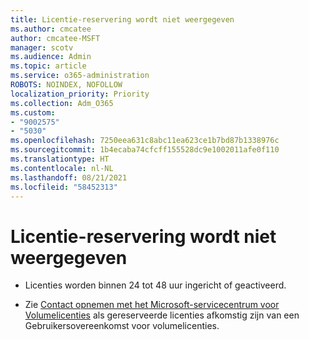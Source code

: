 ```yaml
---
title: Licentie-reservering wordt niet weergegeven
ms.author: cmcatee
author: cmcatee-MSFT
manager: scotv
ms.audience: Admin
ms.topic: article
ms.service: o365-administration
ROBOTS: NOINDEX, NOFOLLOW
localization_priority: Priority
ms.collection: Adm_O365
ms.custom:
- "9002575"
- "5030"
ms.openlocfilehash: 7250eea631c8abc11ea623ce1b7bd87b1338976c
ms.sourcegitcommit: 1b4ecaba74cfcff155528dc9e1002011afe0f110
ms.translationtype: HT
ms.contentlocale: nl-NL
ms.lasthandoff: 08/21/2021
ms.locfileid: "58452313"
---
```

# <a name="license-reservation-does-not-show"></a>Licentie-reservering wordt niet weergegeven

- Licenties worden binnen 24 tot 48 uur ingericht of geactiveerd.

- Zie [Contact opnemen met het Microsoft-servicecentrum voor Volumelicenties](https://support.microsoft.com/help/4471406/how-to-contact-the-microsoft-volume-licensing-service-center) als gereserveerde licenties afkomstig zijn van een Gebruikersovereenkomst voor volumelicenties.
